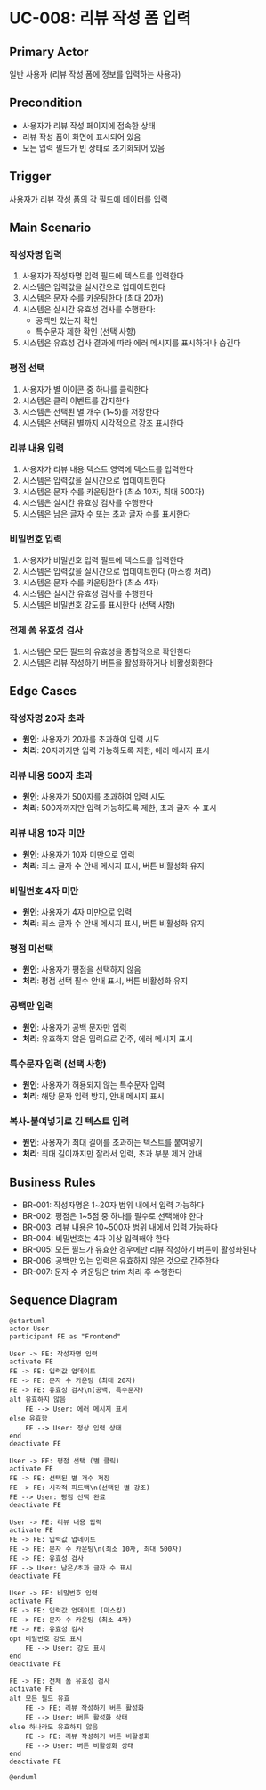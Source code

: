 # UC-008: 리뷰 작성 폼 입력

## Primary Actor
일반 사용자 (리뷰 작성 폼에 정보를 입력하는 사용자)

## Precondition
- 사용자가 리뷰 작성 페이지에 접속한 상태
- 리뷰 작성 폼이 화면에 표시되어 있음
- 모든 입력 필드가 빈 상태로 초기화되어 있음

## Trigger
사용자가 리뷰 작성 폼의 각 필드에 데이터를 입력

## Main Scenario

### 작성자명 입력
1. 사용자가 작성자명 입력 필드에 텍스트를 입력한다
2. 시스템은 입력값을 실시간으로 업데이트한다
3. 시스템은 문자 수를 카운팅한다 (최대 20자)
4. 시스템은 실시간 유효성 검사를 수행한다:
   - 공백만 있는지 확인
   - 특수문자 제한 확인 (선택 사항)
5. 시스템은 유효성 검사 결과에 따라 에러 메시지를 표시하거나 숨긴다

### 평점 선택
1. 사용자가 별 아이콘 중 하나를 클릭한다
2. 시스템은 클릭 이벤트를 감지한다
3. 시스템은 선택된 별 개수 (1~5)를 저장한다
4. 시스템은 선택된 별까지 시각적으로 강조 표시한다

### 리뷰 내용 입력
1. 사용자가 리뷰 내용 텍스트 영역에 텍스트를 입력한다
2. 시스템은 입력값을 실시간으로 업데이트한다
3. 시스템은 문자 수를 카운팅한다 (최소 10자, 최대 500자)
4. 시스템은 실시간 유효성 검사를 수행한다
5. 시스템은 남은 글자 수 또는 초과 글자 수를 표시한다

### 비밀번호 입력
1. 사용자가 비밀번호 입력 필드에 텍스트를 입력한다
2. 시스템은 입력값을 실시간으로 업데이트한다 (마스킹 처리)
3. 시스템은 문자 수를 카운팅한다 (최소 4자)
4. 시스템은 실시간 유효성 검사를 수행한다
5. 시스템은 비밀번호 강도를 표시한다 (선택 사항)

### 전체 폼 유효성 검사
1. 시스템은 모든 필드의 유효성을 종합적으로 확인한다
2. 시스템은 리뷰 작성하기 버튼을 활성화하거나 비활성화한다

## Edge Cases

### 작성자명 20자 초과
- **원인**: 사용자가 20자를 초과하여 입력 시도
- **처리**: 20자까지만 입력 가능하도록 제한, 에러 메시지 표시

### 리뷰 내용 500자 초과
- **원인**: 사용자가 500자를 초과하여 입력 시도
- **처리**: 500자까지만 입력 가능하도록 제한, 초과 글자 수 표시

### 리뷰 내용 10자 미만
- **원인**: 사용자가 10자 미만으로 입력
- **처리**: 최소 글자 수 안내 메시지 표시, 버튼 비활성화 유지

### 비밀번호 4자 미만
- **원인**: 사용자가 4자 미만으로 입력
- **처리**: 최소 글자 수 안내 메시지 표시, 버튼 비활성화 유지

### 평점 미선택
- **원인**: 사용자가 평점을 선택하지 않음
- **처리**: 평점 선택 필수 안내 표시, 버튼 비활성화 유지

### 공백만 입력
- **원인**: 사용자가 공백 문자만 입력
- **처리**: 유효하지 않은 입력으로 간주, 에러 메시지 표시

### 특수문자 입력 (선택 사항)
- **원인**: 사용자가 허용되지 않는 특수문자 입력
- **처리**: 해당 문자 입력 방지, 안내 메시지 표시

### 복사-붙여넣기로 긴 텍스트 입력
- **원인**: 사용자가 최대 길이를 초과하는 텍스트를 붙여넣기
- **처리**: 최대 길이까지만 잘라서 입력, 초과 부분 제거 안내

## Business Rules

- BR-001: 작성자명은 1~20자 범위 내에서 입력 가능하다
- BR-002: 평점은 1~5점 중 하나를 필수로 선택해야 한다
- BR-003: 리뷰 내용은 10~500자 범위 내에서 입력 가능하다
- BR-004: 비밀번호는 4자 이상 입력해야 한다
- BR-005: 모든 필드가 유효한 경우에만 리뷰 작성하기 버튼이 활성화된다
- BR-006: 공백만 있는 입력은 유효하지 않은 것으로 간주한다
- BR-007: 문자 수 카운팅은 trim 처리 후 수행한다

## Sequence Diagram

```plantuml
@startuml
actor User
participant FE as "Frontend"

User -> FE: 작성자명 입력
activate FE
FE -> FE: 입력값 업데이트
FE -> FE: 문자 수 카운팅 (최대 20자)
FE -> FE: 유효성 검사\n(공백, 특수문자)
alt 유효하지 않음
    FE --> User: 에러 메시지 표시
else 유효함
    FE --> User: 정상 입력 상태
end
deactivate FE

User -> FE: 평점 선택 (별 클릭)
activate FE
FE -> FE: 선택된 별 개수 저장
FE -> FE: 시각적 피드백\n(선택된 별 강조)
FE --> User: 평점 선택 완료
deactivate FE

User -> FE: 리뷰 내용 입력
activate FE
FE -> FE: 입력값 업데이트
FE -> FE: 문자 수 카운팅\n(최소 10자, 최대 500자)
FE -> FE: 유효성 검사
FE --> User: 남은/초과 글자 수 표시
deactivate FE

User -> FE: 비밀번호 입력
activate FE
FE -> FE: 입력값 업데이트 (마스킹)
FE -> FE: 문자 수 카운팅 (최소 4자)
FE -> FE: 유효성 검사
opt 비밀번호 강도 표시
    FE --> User: 강도 표시
end
deactivate FE

FE -> FE: 전체 폼 유효성 검사
activate FE
alt 모든 필드 유효
    FE -> FE: 리뷰 작성하기 버튼 활성화
    FE --> User: 버튼 활성화 상태
else 하나라도 유효하지 않음
    FE -> FE: 리뷰 작성하기 버튼 비활성화
    FE --> User: 버튼 비활성화 상태
end
deactivate FE

@enduml
```

